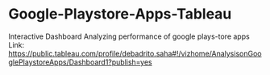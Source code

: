 # Google-Playstore-Apps-Tableau
Interactive Dashboard Analyzing performance of google plays-tore apps</br> 
Link:
https://public.tableau.com/profile/debadrito.saha#!/vizhome/AnalysisonGooglePlaystoreApps/Dashboard1?publish=yes
